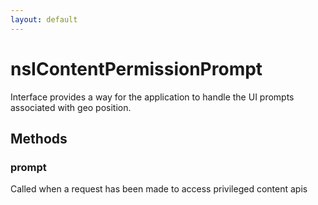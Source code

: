 ```yaml
---
layout: default
---
```


# nsIContentPermissionPrompt #

Interface provides a way for the application to handle
the UI prompts associated with geo position.


## Methods ##

### prompt ###

Called when a request has been made to access
privileged content apis

